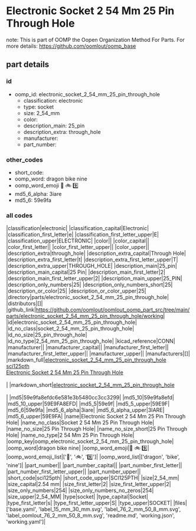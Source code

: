 # Electronic Socket 2 54 Mm 25 Pin Through Hole  

note: This is part of OOMP the Oopen Organization Method For Parts. For more details: https://github.com/oomlout/oomp_base

##  part details





### id
* oomp_id: electronic_socket_2_54_mm_25_pin_through_hole
  * classification: electronic
  * type: socket
  * size: 2_54_mm
  * color: 
  * description_main: 25_pin
  * description_extra: through_hole
  * manufacturer: 
  * part_number: 

### other_codes
* short_code: 
* oomp_word: dragon bike nine
* oomp_word_emoji :dragon: :bike: :nine:
* md5_6_alpha: 3iare
* md5_6: 59e9fa

### all codes 
|classification|electronic|
|classification_capital|Electronic|
|classification_first_letter|e|
|classification_first_letter_upper|E|
|classification_upper|ELECTRONIC|
|color||
|color_capital||
|color_first_letter||
|color_first_letter_upper||
|color_upper||
|description_extra|through_hole|
|description_extra_capital|Through Hole|
|description_extra_first_letter|t|
|description_extra_first_letter_upper|T|
|description_extra_upper|THROUGH_HOLE|
|description_main|25_pin|
|description_main_capital|25 Pin|
|description_main_first_letter|2|
|description_main_first_letter_upper|2|
|description_main_upper|25_PIN|
|description_only_numbers|25|
|description_only_numbers_short|25|
|description_or_color|25|
|description_or_color_upper|25|
|directory|parts/electronic_socket_2_54_mm_25_pin_through_hole|
|distributors|[]|
|github_link|https://github.com/oomlout/oomlout_oomp_part_src/tree/main/parts/electronic_socket_2_54_mm_25_pin_through_hole/working|
|id|electronic_socket_2_54_mm_25_pin_through_hole|
|id_no_class|socket_2_54_mm_25_pin_through_hole|
|id_no_size|25_pin_through_hole|
|id_no_type|2_54_mm_25_pin_through_hole|
|kicad_reference|CONN|
|manufacturer||
|manufacturer_capital||
|manufacturer_first_letter||
|manufacturer_first_letter_upper||
|manufacturer_upper||
|manufacturers|[]|
|markdown_full|[electronic_socket_2_54_mm_25_pin_through_hole](https://github.com/oomlout/oomlout_oomp_part_src/tree/main/parts/electronic_socket_2_54_mm_25_pin_through_hole/working)<br>[sci125pth](https://github.com/oomlout/oomlout_oomp_part_src/tree/main/parts/electronic_socket_2_54_mm_25_pin_through_hole/working)<br>[Electronic Socket 2 54 Mm 25 Pin Through Hole](https://github.com/oomlout/oomlout_oomp_part_src/tree/main/parts/electronic_socket_2_54_mm_25_pin_through_hole/working)<br><br>|
|markdown_short|[electronic_socket_2_54_mm_25_pin_through_hole](https://github.com/oomlout/oomlout_oomp_part_src/tree/main/parts/electronic_socket_2_54_mm_25_pin_through_hole/working)<br><br>|
|md5|59e9fa8efdc6e581e3b5480cc3cc3299|
|md5_10|59e9fa8efd|
|md5_10_upper|59E9FA8EFD|
|md5_5|59e9f|
|md5_5_upper|59E9F|
|md5_6|59e9fa|
|md5_6_alpha|3iare|
|md5_6_alpha_upper|3IARE|
|md5_6_upper|59E9FA|
|name|Electronic Socket 2 54 Mm 25 Pin Through Hole|
|name_no_class|Socket 2 54 Mm 25 Pin Through Hole|
|name_no_size|25 Pin Through Hole|
|name_no_size_short|25 Pin Through Hole|
|name_no_type|2 54 Mm 25 Pin Through Hole|
|oomp_key|oomp_electronic_socket_2_54_mm_25_pin_through_hole|
|oomp_word|dragon bike nine|
|oomp_word_emoji|:dragon: :bike: :nine:|
|oomp_word_emoji_list|[':dragon:', ':bike:', ':nine:']|
|oomp_word_list|['dragon', 'bike', 'nine']|
|part_number||
|part_number_capital||
|part_number_first_letter||
|part_number_first_letter_upper||
|part_number_upper||
|short_code|sci125pth|
|short_code_upper|SCI125PTH|
|size|2_54_mm|
|size_capital|2.54 mm|
|size_first_letter|2|
|size_first_letter_upper|2|
|size_only_numbers|254|
|size_only_numbers_no_zeros|254|
|size_upper|2_54_MM|
|type|socket|
|type_capital|Socket|
|type_first_letter|s|
|type_first_letter_upper|S|
|type_upper|SOCKET|
|files|['base.yaml', 'label_15_mm_30_mm.svg', 'label_76_2_mm_50_8_mm.svg', 'label_oomlout_76_2_mm_50_8_mm.svg', 'readme.md', 'working.json', 'working.yaml']|
